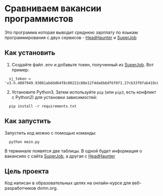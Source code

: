 # Сравниваем вакансии программистов
Это программа которая выводит среднюю зарплату по языкам программирования с двух сервисов - [HeadHaunter](https://hh.ru) и [SuperJob](https://www.superjob.ru/)

## Как установить
1. Создайте файл .env и добавьте токен, полученный из [SuperJob](https://www.superjob.ru/). Вот пример:
``` 
  sj_token = 'v3.h.4807949.93061abddd64f8c00222c88e12f4da6b6df6f0f1.27cb33f0fab419c048312d1ххххххххх'
```
2. Установите Python3. Затем используйте `pip` (или `pip3`, есть конфликт с Python2) для установки зависимостей:
``` 
  pip install -r requirements.txt 
```

## Как запустить
Запустить код можно с помощью команды:
``` 
  python main.py
```
В терминале появятся две таблицы. В одной будет информация о вакансиях с сайта [SuperJob](https://www.superjob.ru/), а другая с [HeadHaunter](https://hh.ru)
## Цель проекта
Код написан в образовательных целях на онлайн-курсе для веб-разработчиков dvmn.org.
